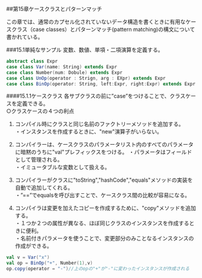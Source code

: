 ##第15章ケースクラスとパターンマッチ

この章では、通常のカプセル化されていないデータ構造を書くときに有用なケースクラス（case classes）とパターンマッチ(pattern matching)の構文について書かれている。

###15.1単純なサンプル
変数、数値、単項・二項演算を定義する。

```scala
abstract class Expr
case class Var(name: String) extends Expr
case class Number(num: Dobule) extends Expr
case class UnOp(operator : Strign, arg : EXpr) extends Expr
case class BinOp(operator: String, left:Expr, right:Expr) extends Expr
```

####15.1.1ケースクラス
各サブクラスの前に”case”をつけることで、クラスケースを定義できる。  
○クラスケースの４つの利点

1. コンパイル時にクラスと同じ名前のファクトリーメソッドを追加する。  
	・インスタンスを作成するときに、"new"演算子がいらない。  

2. コンパイラーは、ケースクラスのパラメータリスト内のすべてのパラメータに暗黙のうちに"val"プレフィックスをつける。
	・パラメータはフィールドとして管理される。  
	・イミュータブルな変数として扱える。  

3. コンパイラーがクラスに"toString","hashCode","equals"メソッドの実装を自動で追加してくれる。  
	・”==”でequalsを呼び出すことで、ケースクラス間の比較が容易になる。  

4. コンパイラは変更を加えたコピーを作成するために、"copy"メソッドを追加する。  
	・１つか２つの属性が異なる、ほぼ同じクラスのインスタンスを作成するときに便利。  
	・名前付きパラメータを使うことで、変更部分のみことなるインスタンスの作成ができる。

```scala
val v = Var("x")
val op = BinOp("+", Number(1),v)
op.copy(operator = "-")//上のopの"+"が"-"に変わったインスタンスが作成される

```
